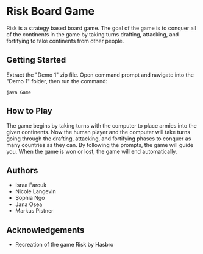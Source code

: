 # Risk Board Game
Risk is a strategy based board game. The goal of the game is to conquer all of the continents in the game by taking turns drafting, attacking, and fortifying to take continents from other people.

## Getting Started
Extract the "Demo 1" zip file.
Open command prompt and navigate into the "Demo 1" folder, then run the command:
```
java Game
```
## How to Play
The game begins by taking turns with the computer to place armies into the given continents. Now the human player and the computer will take turns going through the drafting, attacking, and fortifying phases to conquer as many countries as they can. By following the prompts, the game will guide you. When the game is won or lost, the game will end automatically.

## Authors
- Israa Farouk
- Nicole Langevin
- Sophia Ngo
- Jana Osea
- Markus Pistner

## Acknowledgements
- Recreation of the game Risk by Hasbro
